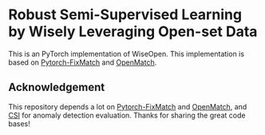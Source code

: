 # Robust Semi-Supervised Learning by Wisely Leveraging Open-set Data

This is an PyTorch implementation of WiseOpen.
This implementation is based on [Pytorch-FixMatch](https://github.com/kekmodel/FixMatch-pytorch) and [OpenMatch](https://github.com/VisionLearningGroup/OP_Match).

## Acknowledgement
This repository depends a lot on [Pytorch-FixMatch](https://github.com/kekmodel/FixMatch-pytorch) and [OpenMatch](https://github.com/VisionLearningGroup/OP_Match), and [CSI](https://github.com/alinlab/CSI) for anomaly detection evaluation.
Thanks for sharing the great code bases!
